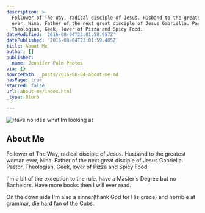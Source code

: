 ```yaml
---
description: >-
  Follower of The Way, radical disciple of Jesus. Husband to the greatest woman
  ever, Nina. Father of the next great disciple of Jesus Gabriella. Pastor,
  Theologian, Geek, lover of Pizza and Spicy Food.
dateModified: '2016-08-04T23:01:58.957Z'
datePublished: '2016-08-04T23:01:59.405Z'
title: About Me
author: []
publisher:
  name: Jennifer Palm Photos
via: {}
sourcePath: _posts/2016-08-04-about-me.md
hasPage: true
starred: false
url: about-me/index.html
_type: Blurb

---
```

![Have no idea what Im looking at](https://the-grid-user-content.s3-us-west-2.amazonaws.com/11d21ab2-50c4-47a0-b734-c6133039394c.jpg)

## About Me

Follower of The Way, radical disciple of Jesus. Husband to the greatest woman ever, Nina. Father of the next great disciple of Jesus Gabriella. Pastor, Theologian, Geek, lover of Pizza and Spicy Food.

I'm a bit of the exception to the rule, have a Master's Degree but no Bachelors. Have more books then I will ever read.

On the down side I'm also a sinner(thank God for His grace) and horrible at grammar, die hard fan of the Cubs.